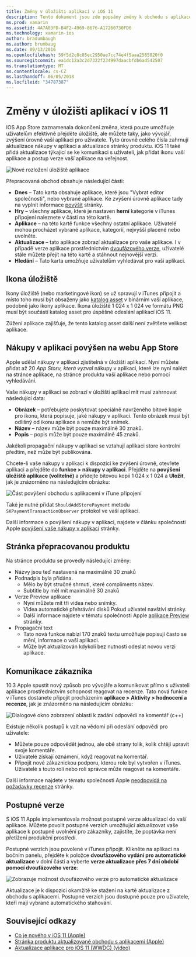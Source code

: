 ```yaml
---
title: Změny v úložišti aplikací v iOS 11
description: Tento dokument jsou zde popsány změny k obchodu s aplikacemi v iOS 11. Ho popisuje ikona aplikace úložiště, propagovaných nákupy v aplikaci, stránka přepracovanou produktu, komunikaci zákazníků a postupné verze.
ms.prod: xamarin
ms.assetid: 4A7A03FD-B4F2-4969-8676-A17260730FD6
ms.technology: xamarin-ios
author: bradumbaugh
ms.author: brumbaug
ms.date: 09/13/2016
ms.openlocfilehash: 59f5d2c0c05ec2950ae7cc74e4f5aaa2565020f0
ms.sourcegitcommit: ea1dc12a3c2d7322f234997daacbfdb6ad542507
ms.translationtype: MT
ms.contentlocale: cs-CZ
ms.lasthandoff: 06/05/2018
ms.locfileid: "34787387"
---
```

# <a name="app-store-changes-in-ios-11"></a>Změny v úložišti aplikací v iOS 11

IOS App Store zaznamenala dokončení změna, která pouze umožňuje uživatelům efektivně přejděte úložiště, ale můžete taky, jako vývojář, zvýšení úrovně vaší aplikaci pro uživatele. Tyto úrovně celého čísla zahrnují aktualizace nákupy v aplikaci a aktualizace stránky produktu. iOS 11 také přidá aktualizace týkající se ke komunikaci s uživateli, jak přidat ikonu vaší aplikace a postup verze vaší aplikace na veřejnost.

![Nové rozložení úložiště aplikace](app-store-changes-images/image3.jpg)

Přepracovaná obchod obsahuje následující části:

- **Dnes** – Tato karta obsahuje aplikace, které jsou "Vybrat editor společnosti", nebo vybrané aplikace. Ke zvýšení úrovně aplikace tady na vyplnit informace [povýšit](https://developer.apple.com//contact/app-store/promote/) stránky.
- **Hry** – všechny aplikace, které je nastaven **herní** kategorie v iTunes připojení naleznete v části na této kartě.
- **Aplikace** – na této kartě funkce všechny ostatní aplikace. Uživatelé mohou procházet vybrané aplikace, kategorií, nejvyšší placené nebo uvolněte.
- **Aktualizace** – tato aplikace zobrazí aktualizace pro vaše aplikace. I v případě verze aplikace prostřednictvím [dvoufázového verze](#Phased_Release), uživatelé stále můžete přejít na této kartě a stáhnout nejnovější verzi.
- **Hledání** – Tato karta umožňuje uživatelům vyhledávat pro vaši aplikaci.

## <a name="store-icon"></a>Ikona úložiště

Ikony úložiště (nebo marketingové ikon) se už spravují v iTunes připojit a místo toho musí být obsaženy jako [katalog asset](~/ios/app-fundamentals/images-icons/app-icons.md) v binárním vaší aplikace, podobně jako ikony aplikace. Ikona úložiště 1 024 x 1 024 ve formátu PNG musí být součástí katalog asset pro úspěšné odeslání aplikací iOS 11.

Zúžení aplikace zajišťuje, že tento katalog asset další není zvětšete velikost aplikace.


## <a name="in-app-purchases-promoted-in-the-app-store"></a>Nákupy v aplikaci povýšen na webu App Store

Apple udělal nákupy v aplikaci zjistitelná v úložišti aplikací. Nyní můžete přidat až 20 _App Storu, která vyzval_ nákupy v aplikaci, které lze nyní nalézt na stránce aplikace, na stránce produktu vaší aplikace nebo pomocí vyhledávání.

Vaše nákupy v aplikaci se zobrazí v úložišti aplikací mít musí zahrnovat následující data:

- **Obrázek** – potřebujete poskytovat speciálně navrženého bitové kopie pro ikonu, která popisuje, jaké nákupy v aplikaci. Tento obrázek musí být odlišný od ikonu aplikace a nemůže být snímek.
- **Název** – název může být pouze maximálně 30 znaků.
- **Popis** – popis může být pouze maximálně 45 znaků.

Jakékoli propagační nákupy v aplikaci se vztahují aplikaci store kontrolní předtím, než může být publikována.

Chcete-li vaše nákupy v aplikaci k dispozici ke zvýšení úrovně, otevřete aplikaci a přejděte do **funkce > nákupy v aplikaci**. Přejděte na **povýšení úložiště aplikace (volitelné)** a přidejte bitovou kopii 1 024 x 1 024 a **Uložit**, jak je znázorněno na následujícím obrázku:

![Část povýšení obchodu s aplikacemi v iTune připojení](app-store-changes-images/image4.png)

Také je nutné přidat `ShouldAddStorePayment` metodu `SKPaymentTransactionObserver` protokol ve vaší aplikaci.

Další informace o povýšení nákupy v aplikaci, najdete v článku společnosti Apple [povýšení vaše nákupy v aplikaci](https://developer.apple.com/app-store/promoting-in-app-purchases/) stránky.

## <a name="redesigned-product-page"></a>Stránka přepracovanou produktu

Na stránce produktu se provedly následující změny:

- Názvy jsou teď nastavená na maximálně 30 znaků
- Podnadpis byla přidána.
    - Mělo by být stručné shrnutí, které compliments název.
    - Subtitle by měl mít maximálně 30 znaků
- Verze Preview aplikace
    - Nyní můžete mít tři videa nebo snímky.
    - Videa automatické přehrávání disků Pokud uživatel navštíví stránky.
    - Další informace najdete v tématu společnosti Apple [aplikace Preview](https://developer.apple.com/app-store/app-previews/) stránky.
- Propagační text
    - Tato nová funkce nabízí 170 znaků textu umožňuje popisují často se mění, informace o vaší aplikaci.
    - Může být aktualizován kdykoli bez nutnosti odeslat novou verzi aplikace.

## <a name="customer-communication"></a>Komunikace zákazníka

10.3 Apple spustit nový způsob pro vývojáře a komunikovat přímo s uživateli aplikace prostřednictvím schopnost reagovat na recenze. Tato nová funkce v iTunes dostanete připojit procházením **aplikace > Aktivity > hodnocení a recenze**, jak je znázorněno na následujícím obrázku:

![Dialogové okno zobrazení oblasti k zadání odpovědi na komentář (c++)](app-store-changes-images/image5.png)

Existuje několik postupů k vzít na vědomí při odeslání odpovědi pro uživatele:

- Můžete pouze odpovědět jednou, ale obě strany tolik, kolik chtějí upravit svoje komentáře.
- Uživatelé získají oznámení, když reagovat na komentář.
- Připojit nové zákaznickou podporu, kterou role byl vytvořen v iTunes. Uživatelé s touto rolí nebo roli správce může reagovat na komentáře.

Další informace najdete v tématu společnosti Apple [neodpovídá na požadavky recenze](https://developer.apple.com/app-store/responding-to-reviews/) stránky.

<a name="Phased_Release"/>

## <a name="phased-release"></a>Postupné verze

S iOS 11 Apple implementovala možnost postupné verze aktualizací do vaší aplikace. Můžete povolit postupné verzích umožňující aktualizovat vaše aplikace k postupně uvolnění pro zákazníky, zajistíte, že poptávka není přetížení produkční prostředí.

Postupné verzích jsou povolené v iTunes připojit. Klikněte na aplikaci na bočním panelu, přejděte k položce **dvoufázového vydání pro automatické aktualizace** v dolní části a vyberte **verze aktualizace přes 7 dní období pomocí dvoufázového verze**:

![Zobrazuje možnost dvoufázového verze pro automatické aktualizace](app-store-changes-images/image6.png)

Aktualizace je k dispozici okamžitě ke stažení na kartě aktualizace z obchodu s aplikacemi. Postupné verzích jsou dostupné pouze pro uživatele, kteří mají vybrané automatického stahování.


## <a name="related-links"></a>Související odkazy

- [Co je nového v iOS 11 (Apple)](https://developer.apple.com/ios/)
- [Stránka produktu aktualizované obchodu s aplikacemi (Apple)](https://developer.apple.com/app-store/product-page/)
- [Aktualizace aplikace pro iOS 11 (WWDC) (video)](https://developer.apple.com/videos/play/wwdc2017/204/)
